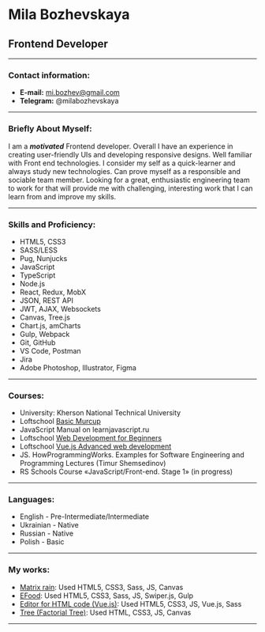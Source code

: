 # Mila Bozhevskaya

## Frontend Developer

---

### **Contact information:**

- **E-mail:** mi.bozhev@gmail.com
- **Telegram:** @milabozhevskaya

---

### **Briefly About Myself:**

I am a **_motivated_** Frontend developer. Overall I have an experience in creating user-friendly UIs and developing responsive designs. Well familiar with Front end technologies. I consider my self as a quick-learner and always study new technologies. Can prove myself as a responsible and sociable team member. Looking for a great, enthusiastic engineering team to work for that will provide me with challenging, interesting work that I can learn from and improve my skills.

---

### **Skills and Proficiency:**

- HTML5, CSS3
- SASS/LESS
- Pug, Nunjucks
- JavaScript
- TypeScript
- Node.js
- React, Redux, MobX
- JSON, REST API
- JWT, AJAX, Websockets
- Canvas, Tree.js
- Chart.js, amCharts
- Gulp, Webpack
- Git, GitHub
- VS Code, Postman
- Jira
- Adobe Photoshop, Illustrator, Figma

---

### **Courses:**

- University: Kherson National Technical University
- Loftschool [Basic Murcup](https://loftschool.com/diploma/IM1564666083/en/pdf)
- JavaScript Manual on learnjavascript.ru
- Loftschool [Web Development for Beginners](https://loftschool.com/diploma/PM1570104832/en/pdf)
- Loftschool [Vue.js Advanced web development](https://loftschool.com/diploma/RY1573803341/en/pdf)
- JS. HowProgrammingWorks. Examples for Software Engineering and Programming Lectures (Timur Shemsedinov)
- RS Schools Course «JavaScript/Front-end. Stage 1» (in progress)

---

### **Languages:**

- English - Pre-Intermediate/Intermediate
- Ukrainian - Native
- Russian - Native
- Polish - Basic

---

### **My works:**

- [Matrix rain](https://bo-mila.github.io/matrix-rain/): Used HTML5, CSS3, Sass, JS, Canvas
- [EFood](https://bo-mila.github.io/EFood/): Used HTML5, CSS3, Sass, JS, Swiper.js, Gulp
- [Editor for HTML code (Vue.js)](https://bo-mila.github.io/editorHTML/): Used HTML5, CSS3, JS, Vue.js, Sass
- [Tree (Factorial Tree)](https://bo-mila.github.io/tree/tree/): Used HTML, CSS3, JS, Canvas

---
